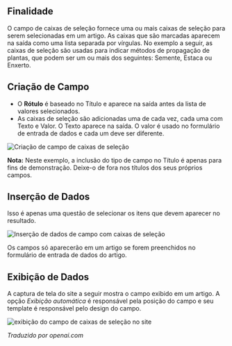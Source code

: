 <!-- Filename: J3.x:Adding_custom_fields/Checkboxes_Field / Display title: Campo de Caixas de Seleção -->

## Finalidade

O campo de caixas de seleção fornece uma ou mais caixas de seleção para serem selecionadas em um artigo. As caixas que são marcadas aparecem na saída como uma lista separada por vírgulas. No exemplo a seguir, as caixas de seleção são usadas para indicar métodos de propagação de plantas, que podem ser um ou mais dos seguintes: Semente, Estaca ou Enxerto.

## Criação de Campo

* O **Rótulo** é baseado no Título e aparece na saída antes da lista de valores selecionados.
* As caixas de seleção são adicionadas uma de cada vez, cada uma com Texto e Valor. O Texto aparece na saída. O valor é usado no formulário de entrada de dados e cada um deve ser diferente.

![Criação de campo de caixas de seleção](../../../en/images/fields/fields-checkboxes-edit.png)

**Nota:** Neste exemplo, a inclusão do tipo de campo no Título é apenas para fins de demonstração. Deixe-o de fora nos títulos dos seus próprios campos.

## Inserção de Dados

Isso é apenas uma questão de selecionar os itens que devem aparecer no resultado.

![Inserção de dados de campo com caixas de seleção](../../../en/images/fields/fields-checkboxes-data-entry.png)

Os campos só aparecerão em um artigo se forem preenchidos no formulário de entrada de dados do artigo.

## Exibição de Dados

A captura de tela do site a seguir mostra o campo exibido em um artigo. A opção *Exibição automática* é responsável pela posição do campo e seu template é responsável pelo design do campo.

![exibição do campo de caixas de seleção no site](../../../en/images/fields/fields-checkboxes-site.png)

*Traduzido por openai.com*

